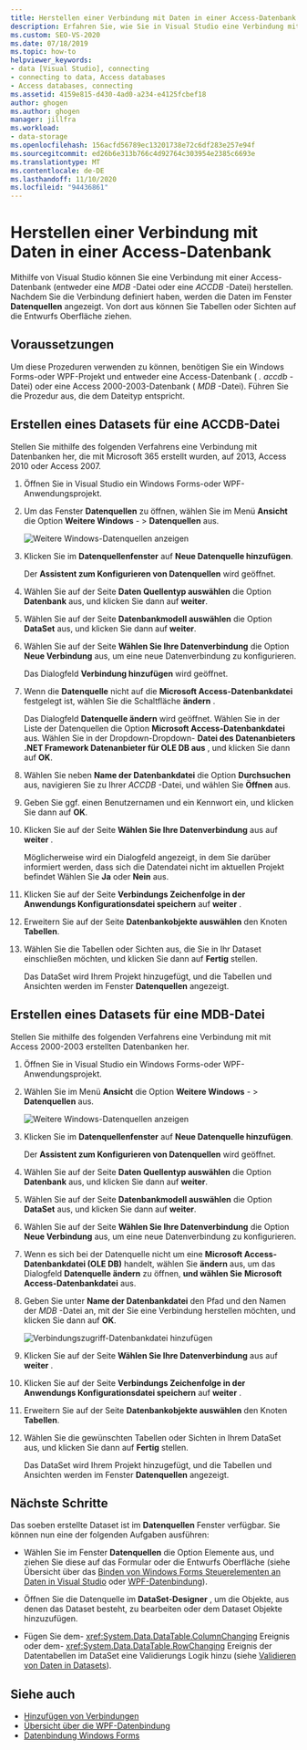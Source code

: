 ```yaml
---
title: Herstellen einer Verbindung mit Daten in einer Access-Datenbank
description: Erfahren Sie, wie Sie in Visual Studio eine Verbindung mit Daten in einer Access-Datenbank (entweder eine MDB-Datei oder eine. accdb. File) herstellen.
ms.custom: SEO-VS-2020
ms.date: 07/18/2019
ms.topic: how-to
helpviewer_keywords:
- data [Visual Studio], connecting
- connecting to data, Access databases
- Access databases, connecting
ms.assetid: 4159e815-d430-4ad0-a234-e4125fcbef18
author: ghogen
ms.author: ghogen
manager: jillfra
ms.workload:
- data-storage
ms.openlocfilehash: 156acfd56789ec13201738e72c6df283e257e94f
ms.sourcegitcommit: ed26b6e313b766c4d92764c303954e2385c6693e
ms.translationtype: MT
ms.contentlocale: de-DE
ms.lasthandoff: 11/10/2020
ms.locfileid: "94436861"
---
```

# <a name="connect-to-data-in-an-access-database"></a>Herstellen einer Verbindung mit Daten in einer Access-Datenbank

Mithilfe von Visual Studio können Sie eine Verbindung mit einer Access-Datenbank (entweder eine *MDB* -Datei oder eine *ACCDB* -Datei) herstellen. Nachdem Sie die Verbindung definiert haben, werden die Daten im Fenster **Datenquellen** angezeigt. Von dort aus können Sie Tabellen oder Sichten auf die Entwurfs Oberfläche ziehen.

## <a name="prerequisites"></a>Voraussetzungen

Um diese Prozeduren verwenden zu können, benötigen Sie ein Windows Forms-oder WPF-Projekt und entweder eine Access-Datenbank ( *. accdb* -Datei) oder eine Access 2000-2003-Datenbank ( *MDB* -Datei). Führen Sie die Prozedur aus, die dem Dateityp entspricht.

## <a name="create-a-dataset-for-an-accdb-file"></a>Erstellen eines Datasets für eine ACCDB-Datei

Stellen Sie mithilfe des folgenden Verfahrens eine Verbindung mit Datenbanken her, die mit Microsoft 365 erstellt wurden, auf 2013, Access 2010 oder Access 2007.

1. Öffnen Sie in Visual Studio ein Windows Forms-oder WPF-Anwendungsprojekt.

2. Um das Fenster **Datenquellen** zu öffnen, wählen Sie im Menü **Ansicht** die Option **Weitere Windows** -  >  **Datenquellen** aus.

   ![Weitere Windows-Datenquellen anzeigen](../data-tools/media/viewdatasources.png)

3. Klicken Sie im **Datenquellenfenster** auf **Neue Datenquelle hinzufügen**.

   Der **Assistent zum Konfigurieren von Datenquellen** wird geöffnet.

4. Wählen Sie auf der Seite **Daten Quellentyp auswählen** die Option **Datenbank** aus, und klicken Sie dann auf **weiter**.

5. Wählen Sie auf der Seite **Datenbankmodell auswählen** die Option **DataSet** aus, und klicken Sie dann auf **weiter**.

6. Wählen Sie auf der Seite **Wählen Sie Ihre Datenverbindung** die Option **Neue Verbindung** aus, um eine neue Datenverbindung zu konfigurieren.

   Das Dialogfeld **Verbindung hinzufügen** wird geöffnet.

7. Wenn die **Datenquelle** nicht auf die **Microsoft Access-Datenbankdatei** festgelegt ist, wählen Sie die Schaltfläche **ändern** .

   Das Dialogfeld **Datenquelle ändern** wird geöffnet. Wählen Sie in der Liste der Datenquellen die Option **Microsoft Access-Datenbankdatei** aus. Wählen Sie in der Dropdown-Dropdown- **Datei des Datenanbieters** **.NET Framework Datenanbieter für OLE DB aus** , und klicken Sie dann auf **OK**.

8. Wählen Sie neben **Name der Datenbankdatei** die Option **Durchsuchen** aus, navigieren Sie zu Ihrer *ACCDB* -Datei, und wählen Sie **Öffnen** aus.

9. Geben Sie ggf. einen Benutzernamen und ein Kennwort ein, und klicken Sie dann auf **OK**.

10. Klicken Sie auf der Seite **Wählen Sie Ihre Datenverbindung** aus auf **weiter** .

    Möglicherweise wird ein Dialogfeld angezeigt, in dem Sie darüber informiert werden, dass sich die Datendatei nicht im aktuellen Projekt befindet Wählen Sie **Ja** oder **Nein** aus.

11. Klicken Sie auf der Seite **Verbindungs Zeichenfolge in der Anwendungs Konfigurationsdatei speichern** auf **weiter** .

12. Erweitern Sie auf der Seite **Datenbankobjekte auswählen** den Knoten **Tabellen**.

13. Wählen Sie die Tabellen oder Sichten aus, die Sie in Ihr Dataset einschließen möchten, und klicken Sie dann auf **Fertig** stellen.

    Das DataSet wird Ihrem Projekt hinzugefügt, und die Tabellen und Ansichten werden im Fenster **Datenquellen** angezeigt.

## <a name="create-a-dataset-for-an-mdb-file"></a>Erstellen eines Datasets für eine MDB-Datei

Stellen Sie mithilfe des folgenden Verfahrens eine Verbindung mit mit Access 2000-2003 erstellten Datenbanken her.

1. Öffnen Sie in Visual Studio ein Windows Forms-oder WPF-Anwendungsprojekt.

2. Wählen Sie im Menü **Ansicht** die Option **Weitere Windows** -  >  **Datenquellen** aus.

   ![Weitere Windows-Datenquellen anzeigen](../data-tools/media/viewdatasources.png)

3. Klicken Sie im **Datenquellenfenster** auf **Neue Datenquelle hinzufügen**.

    Der **Assistent zum Konfigurieren von Datenquellen** wird geöffnet.

4. Wählen Sie auf der Seite **Daten Quellentyp auswählen** die Option **Datenbank** aus, und klicken Sie dann auf **weiter**.

5. Wählen Sie auf der Seite **Datenbankmodell auswählen** die Option **DataSet** aus, und klicken Sie dann auf **weiter**.

6. Wählen Sie auf der Seite **Wählen Sie Ihre Datenverbindung** die Option **Neue Verbindung** aus, um eine neue Datenverbindung zu konfigurieren.

7. Wenn es sich bei der Datenquelle nicht um eine **Microsoft Access-Datenbankdatei (OLE DB)** handelt, wählen Sie **ändern** aus, um das Dialogfeld **Datenquelle ändern** zu öffnen, **und wählen Sie** **Microsoft Access-Datenbankdatei** aus.

8. Geben Sie unter **Name der Datenbankdatei** den Pfad und den Namen der *MDB* -Datei an, mit der Sie eine Verbindung herstellen möchten, und klicken Sie dann auf **OK**.

   ![Verbindungszugriff-Datenbankdatei hinzufügen](../data-tools/media/add-connection-access-db.png)

9. Klicken Sie auf der Seite **Wählen Sie Ihre Datenverbindung** aus auf **weiter** .

10. Klicken Sie auf der Seite **Verbindungs Zeichenfolge in der Anwendungs Konfigurationsdatei speichern** auf **weiter** .

11. Erweitern Sie auf der Seite **Datenbankobjekte auswählen** den Knoten **Tabellen**.

12. Wählen Sie die gewünschten Tabellen oder Sichten in Ihrem DataSet aus, und klicken Sie dann auf **Fertig** stellen.

    Das DataSet wird Ihrem Projekt hinzugefügt, und die Tabellen und Ansichten werden im Fenster **Datenquellen** angezeigt.

## <a name="next-steps"></a>Nächste Schritte

Das soeben erstellte Dataset ist im **Datenquellen** Fenster verfügbar. Sie können nun eine der folgenden Aufgaben ausführen:

- Wählen Sie im Fenster **Datenquellen** die Option Elemente aus, und ziehen Sie diese auf das Formular oder die Entwurfs Oberfläche (siehe Übersicht über das [Binden von Windows Forms Steuerelementen an Daten in Visual Studio](../data-tools/bind-windows-forms-controls-to-data-in-visual-studio.md) oder [WPF-Datenbindung](/dotnet/desktop-wpf/data/data-binding-overview)).

- Öffnen Sie die Datenquelle im **DataSet-Designer** , um die Objekte, aus denen das Dataset besteht, zu bearbeiten oder dem Dataset Objekte hinzuzufügen.

- Fügen Sie dem- <xref:System.Data.DataTable.ColumnChanging> Ereignis oder dem- <xref:System.Data.DataTable.RowChanging> Ereignis der Datentabellen im DataSet eine Validierungs Logik hinzu (siehe [Validieren von Daten in Datasets](../data-tools/validate-data-in-datasets.md)).

## <a name="see-also"></a>Siehe auch

- [Hinzufügen von Verbindungen](../data-tools/add-new-connections.md)
- [Übersicht über die WPF-Datenbindung](/dotnet/framework/wpf/data/data-binding-overview)
- [Datenbindung Windows Forms](/dotnet/framework/winforms/data-binding-and-windows-forms)
